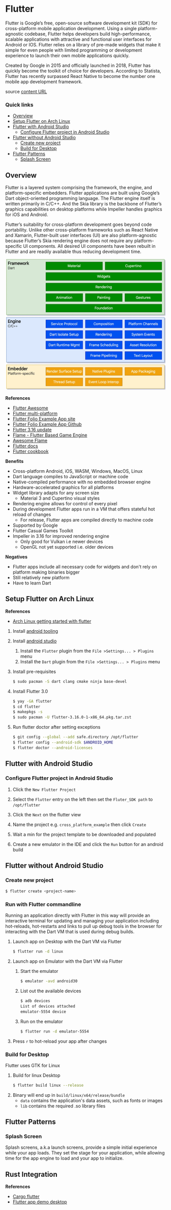 # Flutter

Flutter is Google’s free, open-source software development kit (SDK) for cross-platform mobile 
application development. Using a single platform-agnostic codebase, Flutter helps developers build 
high-performance, scalable applications with attractive and functional user interfaces for Android or 
IOS. Flutter relies on a library of pre-made widgets that make it simple for even people with limited 
programming or development experience to launch their own mobile applications quickly.

Created by Google in 2015 and officially launched in 2018, Flutter has quickly become the toolkit of 
choice for developers. According to Statista, Flutter has recently surpassed React Native to become 
the number one mobile app development framework.

source [content URL](https://stackoverflow.blog/2022/02/21/why-flutter-is-the-most-popular-cross-platform-mobile-sdk/)

### Quick links
* [Overview](#overview)
* [Setup Flutter on Arch Linux](#setup-flutter-on-arch-linux)
* [Flutter with Android Studio](#flutter-with-android-studio)
  * [Configure Flutter project in Android Studio](#configure-flutter-project-in-android-studio)
* [Flutter without Android Studio](#flutter-without-android-studio)
  * [Create new project](#create-new-project)
  * [Build for Desktop](#build-for-desktop)
* [Flutter Patterns](#flutter-patterns)
  * [Splash Screen](#splash-screen)

## Overview
Flutter is a layered system comprising the framework, the engine, and platform-specific embedders. 
Flutter applications are built using Google’s Dart object-oriented programming language. The Flutter 
engine itself is written primarily in C/C++. And the Skia library is the backbone of Flutter’s 
graphics capabilities on desktop platforms while Impeller handles graphics for iOS and Android.

Flutter’s suitability for cross-platform development goes beyond code portability. Unlike other 
cross-platform frameworks such as React Native and Xamarin, Flutter-built user interfaces (UI) are 
also platform-agnostic because Flutter’s Skia rendering engine does not require any platform-specific 
UI components. All desired UI components have been rebuilt in Flutter and are readily available thus 
reducing development time.

![Flutter Architecture](../../../../data/images/flutter-arch.webp)

**References**
* [Flutter Awesome](https://flutterawesome.com/)
* [Flutter multi-platform](https://flutter.dev/multi-platform)
* [Flutter Folio Example App site](https://flutter.gskinner.com/folio/)
* [Flutter Folio Example App Github](https://github.com/gskinnerTeam/flutter-folio)
* [Flutter 3.16 update](https://dev.to/svprdga/flutter-316-released-android-impeller-preview-game-toolkit-updates-ios-extensions-and-more-1c7n)
* [Flame - Flutter Based Game Engine](https://pub.dev/packages/flame)
* [Awesome Flame](https://github.com/flame-engine/awesome-flame)
* [Flutter docs](https://flutter.dev/docs)
* [Flutter cookbook](https://docs.flutter.dev/cookbook)

**Benefits**
* Cross-platform Android, iOS, WASM, Windows, MacOS, Linux
* Dart language compiles to JavaScript or machine code
* Native-compiled performance with no embedded browser engine
* Hardware-accelerated graphics for all platforms
* Widget library adapts for any screen size
  * Material 3 and Cupertino visual styles
* Rendering engine allows for control of every pixel
* During development Flutter apps run in a VM that offers stateful hot reload of changes
  * For release, Flutter apps are compiled directly to machine code
* Supported by Google
* Flutter Casual Games Toolkit
* Impeller in 3.16 for improved rendering engine
  * Only good for Vulkan i.e newer devices
  * OpenGL not yet supported i.e. older devices

**Negatives**
* Flutter apps include all necessary code for widgets and don't rely on platform making binaries bigger
* Still relatively new platform
* Have to learn Dart

## Setup Flutter on Arch Linux

**References**
* [Arch Linux getting started with flutter](https://dev.to/nabbisen/flutter-3-on-arch-linux-getting-started-fc0)

1. Install [android tooling](../../../android/emulator)

2. Install [android studio](../../../android)
   1. Install the `Flutter` plugin from the `File >Settings... > Plugins` menu
   2. Install the `Dart` plugin from the `File >Settings... > Plugins` menu

3. Install pre-requisites
   ```bash
   $ sudo pacman -S dart clang cmake ninja base-devel
   ```

4. Install Flutter 3.0
   ```bash
   $ yay -GA flutter
   $ cd flutter
   $ makepkgs -s
   $ sudo pacman -U flutter-3.16.0-1-x86_64.pkg.tar.zst
   ```

5. Run flutter doctor after setting exceptions
   ```bash
   $ git config --global --add safe.directory /opt/flutter
   $ flutter config --android-sdk $ANDROID_HOME
   $ flutter doctor --android-licenses
   ```

## Flutter with Android Studio

### Configure Flutter project in Android Studio
1. Click the `New Flutter Project`
2. Select the `Flutter` entry on the left then set the `Fluter_SDK path` to `/opt/flutter`
3. Click the `Next` on the flutter view
4. Name the project e.g. `cross_platform_example` then click `Create`
5. Wait a min for the project template to be downloaded and populated

6. Create a new emulator in the IDE and click the `Run` button for an android build

## Flutter without Android Studio

### Create new project
```bash
$ flutter create <project-name>
```

### Run with Flutter commandline
Running an application directly with Flutter in this way will provide an interactive terminal for 
updating and managing your application including hot-reloads, hot-restarts and links to pull up debug 
tools in the browser for interacting with the Dart VM that is used during debug builds.

1. Launch app on Desktop with the Dart VM via Flutter
   ```bash
   $ flutter run -d linux
   ```

2. Launch app on Emulator with the Dart VM via Flutter
   1. Start the emulator
      ```bash
      $ emulator -avd android30
      ```
   2. List out the available devices
      ```bash
      $ adb devices
      List of devices attached
      emulator-5554	device
      ```
   3. Run on the emulator
      ```bash
      $ flutter run -d emulator-5554
      ```

2. Press `r` to hot-reload your app after changes

### Build for Desktop
Flutter uses GTK for Linux

1. Build for linux Desktop
   ```bash
   $ flutter build linux --release
   ```
2. Binary will end up in `build/linux/x64/release/bundle`
   * `data` contains the application's data assets, such as fonts or images 
   * `lib` contains the required .so library files

## Flutter Patterns

### Splash Screen
Splash screens, a.k.a launch screens, provide a simple initial experience while your app loads. They 
set the stage for your application, while allowing time for the app engine to load and your app to 
initialize.

## Rust Integration

**References**
* [Cargo flutter](https://github.com/flutter-rs/cargo-flutter)
* [Flutter app demo desktop](https://github.com/flutter-rs/flutter-app-demo)

<!-- 
vim: ts=2:sw=2:sts=2
-->
